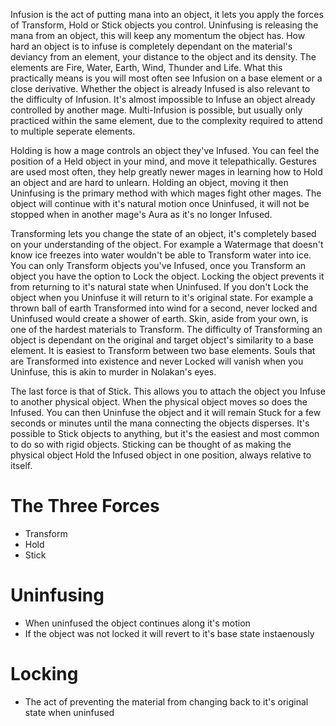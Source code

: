 Infusion is the act of putting mana into an object, it lets you apply the forces of Transform, Hold or Stick objects you control. Uninfusing is releasing the mana from an object, this will keep any momentum the object has. How hard an object is to infuse is completely dependant on the material's deviancy from an element, your distance to the object and its density. The elements are Fire, Water, Earth, Wind, Thunder and Life. What this practically means is you will most often see Infusion on a base element or a close derivative. Whether the object is already Infused is also relevant to the difficulty of Infusion. It's almost impossible to Infuse an object already controlled by another mage. Multi-Infusion is possible, but usually only practiced within the same element, due to the complexity required to attend to multiple seperate elements.

Holding is how a mage controls an object they've Infused. You can feel the position of a Held object in your mind, and move it telepathically. Gestures are used most often, they help greatly newer mages in learning how to Hold an object and are hard to unlearn. Holding an object, moving it then Uninfusing is the primary method with which mages fight other mages. The object will continue with it's natural motion once Uninfused, it will not be stopped when in another mage's Aura as it's no longer Infused.

Transforming lets you change the state of an object, it's completely based on your understanding of the object. For example a Watermage that doesn't know ice freezes into water wouldn't be able to Transform water into ice. You can only Transform objects you've Infused, once you Transform an object you have the option to Lock the object. Locking the object prevents it from returning to it's natural state when Uninfused. If you don't Lock the object when you Uninfuse it will return to it's original state. For example a thrown ball of earth Transformed into wind for a second, never locked and Uninfused would create a shower of earth. Skin, aside from your own, is one of the hardest materials to Transform. The difficulty of Transforming an object is dependant on the original and target object's similarity to a base element. It is easiest to Transform between two base elements. Souls that are Transformed into existence and never Locked will vanish when you Uninfuse, this is akin to murder in Nolakan's eyes.

The last force is that of Stick. This allows you to attach the object you Infuse to another physical object. When the physical object moves so does the Infused. You can then Uninfuse the object and it will remain Stuck for a few seconds or minutes until the mana connecting the objects disperses. It's possible to Stick objects to anything, but it's the easiest and most common to do so with rigid objects. Sticking can be thought of as making the physical object Hold the Infused object in one position, always relative to itself.

# The Three Forces
- Transform
- Hold
- Stick

# Uninfusing
- When uninfused the object continues along it's motion
- If the object was not locked it will revert to it's base state instaenously
# Locking
- The act of preventing the material from changing back to it's original state when uninfused
